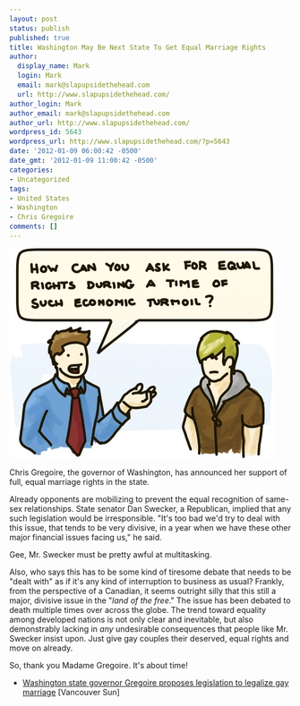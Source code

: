 ```yaml
---
layout: post
status: publish
published: true
title: Washington May Be Next State To Get Equal Marriage Rights
author:
  display_name: Mark
  login: Mark
  email: mark@slapupsidethehead.com
  url: http://www.slapupsidethehead.com/
author_login: Mark
author_email: mark@slapupsidethehead.com
author_url: http://www.slapupsidethehead.com/
wordpress_id: 5643
wordpress_url: http://www.slapupsidethehead.com/?p=5643
date: '2012-01-09 06:00:42 -0500'
date_gmt: '2012-01-09 11:00:42 -0500'
categories:
- Uncategorized
tags:
- United States
- Washington
- Chris Gregoire
comments: []
---
```

![How can you ask for equal rights during a time of such economic turmoil?](/wp-content/media/2012/01/equal-rights-economy.jpg "And you didn't even think of the environment!")

Chris Gregoire, the governor of Washington, has announced her support of full, equal marriage rights in the state.

Already opponents are mobilizing to prevent the equal recognition of same-sex relationships. State senator Dan Swecker, a Republican, implied that any such legislation would be irresponsible. "It's too bad we'd try to deal with this issue, that tends to be very divisive, in a year when we have these other major financial issues facing us," he said.

Gee, Mr. Swecker must be pretty awful at multitasking.

Also, who says this has to be some kind of tiresome debate that needs to be "dealt with" as if it's any kind of interruption to business as usual? Frankly, from the perspective of a Canadian, it seems outright silly that this still a major, divisive issue in the "_land of the free_." The issue has been debated to death multiple times over across the globe. The trend toward equality among developed nations is not only clear and inevitable, but also demonstrably lacking in _any_ undesirable consequences that people like Mr. Swecker insist upon. Just give gay couples their deserved, equal rights and move on already.

So, thank you Madame Gregoire. It's about time!

- [Washington state governor Gregoire proposes legislation to legalize gay marriage](http://www.vancouversun.com/life/Washington+state+governor+Gregoire+proposes+legislation+legalize+marriage/5946304/story.html) [Vancouver Sun]
